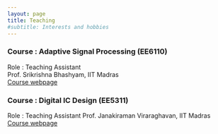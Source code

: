 ```yaml
---
layout: page
title: Teaching
#subtitle: Interests and hobbies
---
```


### Course : Adaptive Signal Processing (EE6110)
Role : Teaching Assistant  
Prof.	Srikrishna Bhashyam, IIT Madras  
[Course webpage](https://www.ee.iitm.ac.in/~skrishna/ee6110/)


### Course : Digital IC Design (EE5311)
Role : Teaching Assistant 
Prof. Janakiraman Viraraghavan, IIT Madras
[Course webpage](http://www.ee.iitm.ac.in/vlsi/courses/ee5311_2020)
